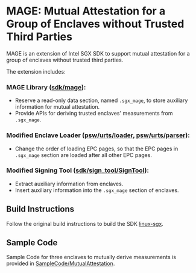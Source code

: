 # MAGE: Mutual Attestation for a Group of Enclaves without Trusted Third Parties

MAGE is an extension of Intel SGX SDK to support mutual attestation for a group of enclaves without trusted third parties.

The extension includes:
### MAGE Library ([sdk/mage](sdk/mage)):
- Reserve a read-only data section, named `.sgx_mage`, to store auxiliary information for mutual attestation.
- Provide APIs for deriving trusted enclaves' measurements from `.sgx_mage`.

### Modified Enclave Loader ([psw/urts/loader](psw/urts/loader.cpp), [psw/urts/parser](psw/urts/parser)):
- Change the order of loading EPC pages, so that the EPC pages in `.sgx_mage` section are loaded after all other EPC pages.

### Modified Signing Tool ([sdk/sign_tool/SignTool](sdk/sign_tool/SignTool)):
- Extract auxiliary information from enclaves.
- Insert auxiliary information into the `.sgx_mage` section of enclaves.

Build Instructions
------------
Follow the original build instructions to build the SDK [linux-sgx](https://github.com/01org/linux-sgx).

Sample Code
------------
Sample Code for three enclaves to mutually derive measurements is provided in [SampleCode/MutualAttestation](SampleCode/MutualAttestation).